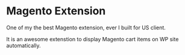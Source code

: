 # Magento Extension
One of my the best Magento extension, ever I built for US client.

It is an awesome extenstion to display Magento cart items on WP site automatically.
